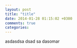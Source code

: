 ```yaml
---
layout: post
title: "title"
date: 2014-01-28 01:15:02 +0300
comments: true
categories: 
---
```

asdasdsa dsad sa dasomar